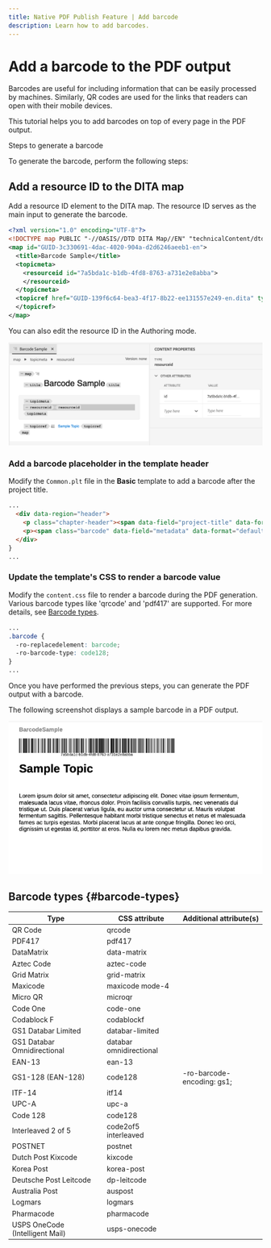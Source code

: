 ```yaml
---
title: Native PDF Publish Feature | Add barcode
description: Learn how to add barcodes.
---
```


# Add a barcode to the PDF output

Barcodes are useful for including information that can be easily processed by machines. Similarly, QR codes are used for the links that readers can open with their mobile devices. 

This tutorial helps you to add barcodes on top of every page in the PDF output. 

Steps to generate a barcode

To generate the barcode, perform the following steps: 

## Add a resource ID to the DITA map

Add a resource ID element to the DITA map. The resource ID serves as the main input to generate the barcode. 

```xml
<?xml version="1.0" encoding="UTF-8"?>
<!DOCTYPE map PUBLIC "-//OASIS//DTD DITA Map//EN" "technicalContent/dtd/map.dtd">
<map id="GUID-3c330691-4dac-4020-904a-d2d6246aeeb1-en">
  <title>Barcode Sample</title>
  <topicmeta>
    <resourceid id="7a5bda1c-b1db-4fd8-8763-a731e2e8abba">
    </resourceid>
  </topicmeta>
  <topicref href="GUID-139f6c64-bea3-4f17-8b22-ee131557e249-en.dita" type="topic">
  </topicref>
</map>  
```

You can also edit the resource ID in the Authoring mode. 

<img src="./assets/barcode-map.png" alt="Sample output with barcode" width=700>


### Add a barcode placeholder in the template header

Modify the `Common.plt` file in the **Basic** template to add a barcode after the project title.  

```html
...
  <div data-region="header">
    <p class="chapter-header"><span data-field="project-title" data-format="default">Project Title</span> </p>
    <p><span class="barcode" data-field="metadata" data-format="default" data-subtype="//resourceid/@id">Resource ID (barcode)</span></p>
  </div>
} 
...
```


### Update the template's CSS to render a barcode value

Modify the `content.css` file to render a barcode during the PDF generation. Various barcode types like 'qrcode' and 'pdf417' are supported.  For more details, see [Barcode types](#barcode-types).



```css
...
.barcode {
  -ro-replacedelement: barcode;
  -ro-barcode-type: code128;
}
...
```

Once you have performed the previous steps, you can generate the PDF output with a barcode. 

The following screenshot displays a sample barcode in a PDF output.

<img src="./assets/barcode-output-sample.png" alt="Sample output with barcode" width=700>


## Barcode types {#barcode-types}

| Type                            | CSS attribute           | Additional attribute(s)    |
| ------------------------------- | ----------------------- | -------------------------- |
| QR Code                         | qrcode                  |                            | 
| PDF417                          | pdf417                  |                            |
| DataMatrix                      | data-matrix             |                            |
| Aztec Code                      | aztec-code              |                            |
| Grid Matrix                     | grid-matrix             |                            |
| Maxicode                        | maxicode mode-4         |                            |
| Micro QR                        | microqr                 |                            |
| Code One                        | code-one                |                            |
| Codablock F                     | codablockf              |                            |
| GS1 Databar Limited             | databar-limited         |                            |
| GS1 Databar Omnidirectional     | databar omnidirectional |                            |
| EAN-13                          | ean-13                  |                            | 
| GS1-128 (EAN-128)               | code128                 | -ro-barcode-encoding: gs1; | 
| ITF-14                          | itf14                   |                            | 
| UPC-A                           | upc-a                   |                            | 
| Code 128                        | code128                 |                            | 
| Interleaved 2 of 5              | code2of5 interleaved    |                            | 
| POSTNET                         | postnet                 |                            | 
| Dutch Post Kixcode              | kixcode                 |                            | 
| Korea Post                      | korea-post              |                            | 
| Deutsche Post Leitcode          | dp-leitcode             |                            | 
| Australia Post                  | auspost                 |                            | 
| Logmars                         | logmars                 |                            | 
| Pharmacode                      | pharmacode              |                            | 
| USPS OneCode (Intelligent Mail) | usps-onecode            |                            | 


